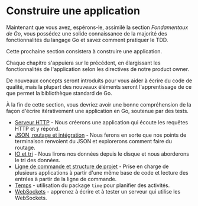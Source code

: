 # Construire une application

Maintenant que vous avez, espérons-le, assimilé la section _Fondamentaux de Go_, vous possédez une solide connaissance de la majorité des fonctionnalités du langage Go et savez comment pratiquer le TDD.

Cette prochaine section consistera à construire une application.

Chaque chapitre s'appuiera sur le précédent, en élargissant les fonctionnalités de l'application selon les directives de notre product owner.

De nouveaux concepts seront introduits pour vous aider à écrire du code de qualité, mais la plupart des nouveaux éléments seront l'apprentissage de ce que permet la bibliothèque standard de Go.

À la fin de cette section, vous devriez avoir une bonne compréhension de la façon d'écrire itérativement une application en Go, soutenue par des tests.

- [Serveur HTTP](http-server.md) - Nous créerons une application qui écoute les requêtes HTTP et y répond.
- [JSON, routage et intégration](json.md) - Nous ferons en sorte que nos points de terminaison renvoient du JSON et explorerons comment faire du routage.
- [IO et tri](io.md) - Nous lirons nos données depuis le disque et nous aborderons le tri des données.
- [Ligne de commande et structure de projet](command-line.md) - Prise en charge de plusieurs applications à partir d'une même base de code et lecture des entrées à partir de la ligne de commande.
- [Temps](time.md) - utilisation du package `time` pour planifier des activités.
- [WebSockets](websockets.md) - apprenez à écrire et à tester un serveur qui utilise les WebSockets.